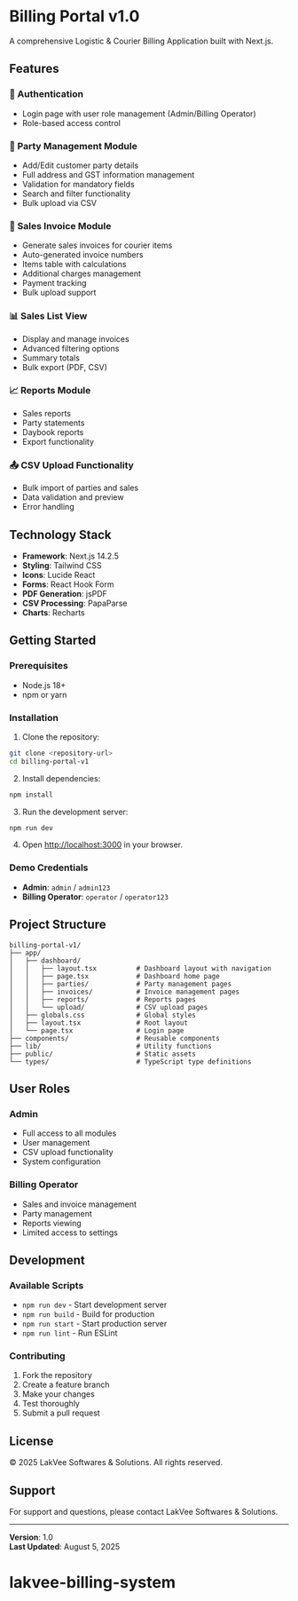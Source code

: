 # Billing Portal v1.0

A comprehensive Logistic & Courier Billing Application built with Next.js.

## Features

### 🔐 Authentication
- Login page with user role management (Admin/Billing Operator)
- Role-based access control

### 👥 Party Management Module
- Add/Edit customer party details
- Full address and GST information management
- Validation for mandatory fields
- Search and filter functionality
- Bulk upload via CSV

### 📄 Sales Invoice Module
- Generate sales invoices for courier items
- Auto-generated invoice numbers
- Items table with calculations
- Additional charges management
- Payment tracking
- Bulk upload support

### 📊 Sales List View
- Display and manage invoices
- Advanced filtering options
- Summary totals
- Bulk export (PDF, CSV)

### 📈 Reports Module
- Sales reports
- Party statements
- Daybook reports
- Export functionality

### 📤 CSV Upload Functionality
- Bulk import of parties and sales
- Data validation and preview
- Error handling

## Technology Stack

- **Framework**: Next.js 14.2.5
- **Styling**: Tailwind CSS
- **Icons**: Lucide React
- **Forms**: React Hook Form
- **PDF Generation**: jsPDF
- **CSV Processing**: PapaParse
- **Charts**: Recharts

## Getting Started

### Prerequisites

- Node.js 18+ 
- npm or yarn

### Installation

1. Clone the repository:
```bash
git clone <repository-url>
cd billing-portal-v1
```

2. Install dependencies:
```bash
npm install
```

3. Run the development server:
```bash
npm run dev
```

4. Open [http://localhost:3000](http://localhost:3000) in your browser.

### Demo Credentials

- **Admin**: `admin` / `admin123`
- **Billing Operator**: `operator` / `operator123`

## Project Structure

```
billing-portal-v1/
├── app/
│   ├── dashboard/
│   │   ├── layout.tsx          # Dashboard layout with navigation
│   │   ├── page.tsx            # Dashboard home page
│   │   ├── parties/            # Party management pages
│   │   ├── invoices/           # Invoice management pages
│   │   ├── reports/            # Reports pages
│   │   └── upload/             # CSV upload pages
│   ├── globals.css             # Global styles
│   ├── layout.tsx              # Root layout
│   └── page.tsx                # Login page
├── components/                 # Reusable components
├── lib/                        # Utility functions
├── public/                     # Static assets
└── types/                      # TypeScript type definitions
```

## User Roles

### Admin
- Full access to all modules
- User management
- CSV upload functionality
- System configuration

### Billing Operator
- Sales and invoice management
- Party management
- Reports viewing
- Limited access to settings

## Development

### Available Scripts

- `npm run dev` - Start development server
- `npm run build` - Build for production
- `npm run start` - Start production server
- `npm run lint` - Run ESLint

### Contributing

1. Fork the repository
2. Create a feature branch
3. Make your changes
4. Test thoroughly
5. Submit a pull request

## License

© 2025 LakVee Softwares & Solutions. All rights reserved.

## Support

For support and questions, please contact LakVee Softwares & Solutions.

---

**Version**: 1.0  
**Last Updated**: August 5, 2025
# lakvee-billing-system
